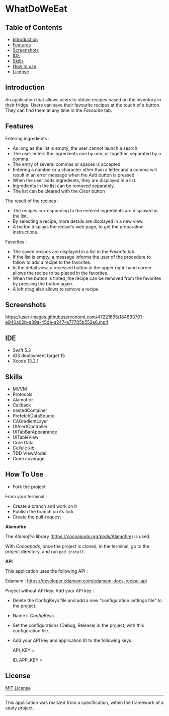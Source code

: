 # WhatDoWeEat

## Table of Contents

-   [Introduction](https://github.com/fredMilloh/WhatDoWeEat#introduction)
-   [Features](https://github.com/fredMilloh/WhatDoWeEat#features)
-   [Screenshots](https://github.com/fredMilloh/WhatDoWeEat#screenshots)
-   [IDE](https://github.com/fredMilloh/WhatDoWeEat#ide)
-   [Skills](https://github.com/fredMilloh/WhatDoWeEat#skills)
-   [How to use](https://github.com/fredMilloh/WhatDoWeEat#how-to-use)
-   [License](https://github.com/fredMilloh/WhatDoWeEat#license)


## Introduction

An application that allows users to obtain recipes based on the inventory in their fridge. Users can save their favourite recipes at the touch of a button. They can find them at any time in the *Favourite* tab.

## Features

Entering ingredients :
 - As long as the list is empty, the user cannot launch a search.
 - The user enters the ingredients one by one, or together, separated by a comma.
 - The entry of several commas or spaces is accepted.
 - Entering a number or a character other than a letter and a comma will result in an error message when the *Add* button is pressed 
 - When the user adds ingredients, they are displayed in a list.
 - Ingredients in the list can be removed separately.
 - The list can be cleared with the *Clear* button

The result of the recipes :
 - The recipes corresponding to the entered ingredients are displayed in the list.
 - By selecting a recipe, more details are displayed in a new view.
 - A button displays the recipe's web page, to get the preparation instructions.

Favorites :
 - The saved recipes are displayed in a list in the *Favorite* tab.
 - If the list is empty, a message informs the user of the procedure to follow to add a recipe to the favorites.
 - In the detail view, a recessed button in the upper right-hand corner allows the recipe to be placed in the favorites.
 - When the button is tinted, the recipe can be removed from the favorites by pressing the button again.
 - A left drag also allows to remove a recipe.

## Screenshots

https://user-images.githubusercontent.com/47221695/184693701-e940a02b-a39a-45da-a247-a77705b552e6.mp4

## IDE
-   Swift 5.3
-   iOS deployment target 15
-   Xcode 13.2.1

## Skills
-   MVVM
-   Protocols
-   Alamofire
-   Callback
-   nestedContainer
-   PrefetchDataSource
-   CAGradientLayer
-   UIAlertController
-   UITabBarAppearance
-   UITableView
-   Core Data
-   Cellule xib
-   TDD ViewModel
-   Code coverage

## How To Use

 - Fork the project
 
From your terminal :

 - Create a branch and work on it
 - Publish the branch on its fork
 - Create the pull-request


**Alamofire**

The *Alamofire* library (https://cocoapods.org/pods/Alamofire) is used.

With *Cocoapods*, once the project is cloned, in the terminal, go to the project directory, and run `pod install`.


**API**

This application uses the following API :

Edamam : https://developer.edamam.com/edamam-docs-recipe-api

Project without API key. Add your API key :

 - Delete the ConfigKeys file and add a new "configuration settings file" to the project.

 - Name it *ConfigKeys*.

 - Set the configurations (Debug, Release) in the project, with this configuration file.

 - Add your API key and application ID to the following keys :

    API_KEY =

    ID_APP_KEY =




## License

[MIT License](https://github.com/fredMilloh/WhatDoWeEat/blob/master)

----------------------------------------------------------------------------------------

This application was realized from a specification, within the framework of a study project.

